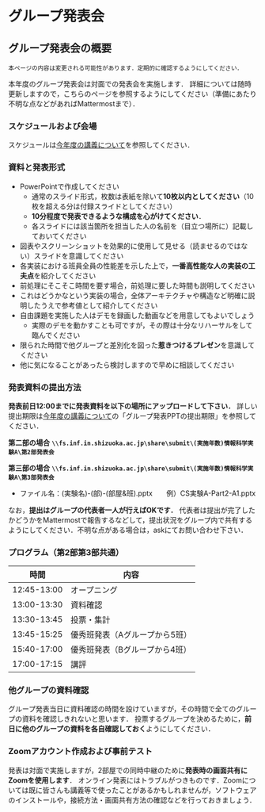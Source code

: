 # グループ発表会

## グループ発表会の概要

```{Important}
本ページの内容は変更される可能性があります．定期的に確認するようにしてください．
```

本年度のグループ発表会は対面での発表会を実施します．
詳細については随時更新しますので，こちらのページを参照するようにしてください（準備にあたり不明な点などがあればMattermostまで）．

### スケジュールおよび会場

スケジュールは[今年度の講義について](../schedule)を参照してください．

### 資料と発表形式

- PowerPointで作成してください
  - 通常のスライド形式，枚数は表紙を除いて**10枚以内としてください**（10枚を超える分は付録スライドとしてください）
  - **10分程度で発表できるような構成を心がけてください**．
  - 各スライドには該当箇所を担当した人の名前を（目立つ場所に）記載しておいてください
- 図表やスクリーンショットを効果的に使用して見せる（読ませるのではない）スライドを意識してください
- 各実装における班員全員の性能差を示した上で，**一番高性能な人の実装の工夫点**を紹介してください
- 前処理にそこそこ時間を要す場合，前処理に要した時間も説明してください
- これはどうかなという実装の場合，全体アーキテクチャや構造など明確に説明したうえで参考値として紹介してください
- 自由課題を実施した人はデモを録画した動画などを用意してもよいでしょう
  - 実際のデモを動かすことも可ですが，その際は十分なリハーサルをして臨んでください
- 限られた時間で他グループと差別化を図った**惹きつけるプレゼン**を意識してください
- 他に気になることがあったら検討しますので早めに相談してください

### 発表資料の提出方法

**発表前日12:00までに発表資料を以下の場所にアップロードして下さい．** 詳しい提出期限は[今年度の講義について](../schedule)の「グループ発表PPTの提出期限」を参照してください．

**第二部の場合**
**`\\fs.inf.in.shizuoka.ac.jp\share\submit\(実施年数)情報科学実験A\第2部発表会`**

**第三部の場合**
**`\\fs.inf.in.shizuoka.ac.jp\share\submit\(実施年数)情報科学実験A\第3部発表会`**

- ファイル名：(実験名)-(部)-(部屋&班).pptx　　例）CS実験A-Part2-A1.pptx

なお，**提出はグループの代表者一人が行えばOKです．** 代表者は提出が完了したかどうかをMattermostで報告するなどして，提出状況をグループ内で共有するようにしてください．不明な点がある場合は，askにてお問い合わせ下さい．

### プログラム（第2部第3部共通）

| 時間        | 内容                           |
| ----------- | ------------------------------ |
| 12:45-13:00 | オープニング                   |
| 13:00-13:30 | 資料確認                       |
| 13:30-13:45 | 投票・集計                     |
| 13:45-15:25 | 優秀班発表（Aグループから5班） |
| 15:40-17:00 | 優秀班発表（Bグループから4班） |
| 17:00-17:15 | 講評                           |

### 他グループの資料確認

グループ発表当日に資料確認の時間を設けていますが，その時間で全てのグループの資料を確認しきれないと思います．
投票するグループを決めるために，**前日に他のグループの資料を各自確認しておく**ようにしてください．

### Zoomアカウント作成および事前テスト

発表は対面で実施しますが，2部屋での同時中継のために**発表時の画面共有にZoomを使用します**．
オンライン発表にはトラブルがつきものです．Zoomについては既に皆さんも講義等で使ったことがあるかもしれませんが，ソフトウェアのインストールや，接続方法・画面共有方法の確認などを行っておきましょう．

